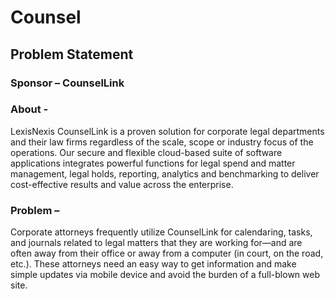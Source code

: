 # Counsel
## Problem Statement 
### Sponsor – CounselLink

### About - 
LexisNexis CounselLink is a proven solution for corporate legal departments and their law firms regardless
of the scale, scope or industry focus of the operations. Our secure and flexible cloud-based suite of software
applications integrates powerful functions for legal spend and matter management, legal holds, reporting, analytics
and benchmarking to deliver cost-effective results and value across the enterprise.

### Problem – 
Corporate attorneys frequently utilize CounselLink for calendaring, tasks, and journals related to legal
matters that they are working for—and are often away from their office or away from a computer (in court, on the
road, etc.). These attorneys need an easy way to get information and make simple updates via mobile device and
avoid the burden of a full-blown web site.
